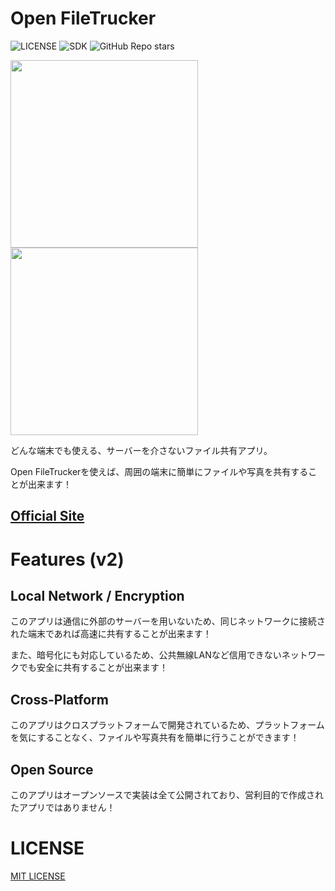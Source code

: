 # Open FileTrucker
![LICENSE](https://img.shields.io/github/license/CoreNion/OpenFileTrucker) ![SDK](https://img.shields.io/badge/SDK-Flutter-blue) ![GitHub Repo stars](https://img.shields.io/github/stars/CoreNion/OpenFileTrucker)

<img src="https://github.com/user-attachments/assets/1fb69a48-e03a-4ed2-8e91-b6082cdbe1ec" height="300">
<img src="https://github.com/user-attachments/assets/0bb22484-bdb6-43de-b9ab-47e8a0661dbb" height="300">

どんな端末でも使える、サーバーを介さないファイル共有アプリ。

Open FileTruckerを使えば、周囲の端末に簡単にファイルや写真を共有することが出来ます！

## **[Official Site](https://cnion.dev/trucker/)**

# Features (v2)
## Local Network / Encryption
このアプリは通信に外部のサーバーを用いないため、同じネットワークに接続された端末であれば高速に共有することが出来ます！

また、暗号化にも対応しているため、公共無線LANなど信用できないネットワークでも安全に共有することが出来ます！

## Cross-Platform
このアプリはクロスプラットフォームで開発されているため、プラットフォームを気にすることなく、ファイルや写真共有を簡単に行うことができます！

## Open Source
このアプリはオープンソースで実装は全て公開されており、営利目的で作成されたアプリではありません！

# LICENSE
[MIT LICENSE](./LICENSE)